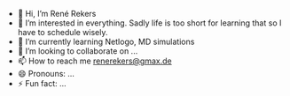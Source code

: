 - 👋 Hi, I’m René Rekers
- 👀 I’m interested in everything. Sadly life is too short for learning that so I have to schedule wisely.
- 🌱 I’m currently learning Netlogo, MD simulations
- 💞️ I’m looking to collaborate on ...
- 📫 How to reach me renerekers@gmax.de
- 😄 Pronouns: ...
- ⚡ Fun fact: ...

<!---
RSRekers/RSRekers is a ✨ special ✨ repository because its `README.md` (this file) appears on your GitHub profile.
You can click the Preview link to take a look at your changes.
--->
